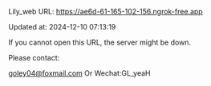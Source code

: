 Lily_web URL: https://ae6d-61-165-102-156.ngrok-free.app

Updated at: 2024-12-10 07:13:19

If you cannot open this URL, the server might be down.

Please contact: 

goley04@foxmail.com Or Wechat:GL_yeaH